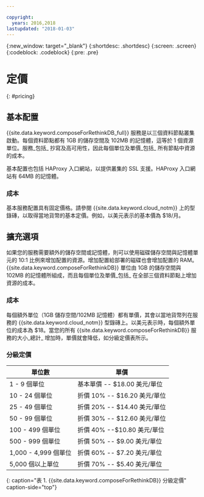 ```yaml
---

copyright:
  years: 2016,2018
lastupdated: "2018-01-03"
---
```


{:new_window: target="_blank"}
{:shortdesc: .shortdesc}
{:screen: .screen}
{:codeblock: .codeblock}
{:pre: .pre}

# 定價
{: #pricing}

## 基本配置
{{site.data.keyword.composeForRethinkDB_full}} 服務是以三個資料節點叢集啟動。每個資料節點都有 1GB 的儲存空間及 102MB 的記憶體，這等於 1 個資源單位。服務_包括_ 抄寫及高可用性，因此每個單位及單價_包括_ 所有節點中資源的成本。

基本配置也包括 HAProxy 入口網站，以提供叢集的 SSL 支援。HAProxy 入口網站有 64MB 的記憶體。

### 成本
基本服務配置具有固定價格。請參閱 {{site.data.keyword.cloud_notm}} 上的型錄磚，以取得當地貨幣的基本定價。例如，以美元表示的基本價為 $18/月。

## 擴充選項
如果您的服務需要額外的儲存空間或記憶體，則可以使用磁碟儲存空間與記憶體單元的 10:1 比例來增加配置的資源。增加配置給部署的磁碟也會增加配置的 RAM。{{site.data.keyword.composeForRethinkDB}} 單位由 1GB 的儲存空間與 102MB 的記憶體所組成，而且每個單位及單價_包括_ 在全部三個資料節點上增加資源的成本。

### 成本
每個額外單位（1GB 儲存空間/102MB 記憶體）都有單價，其會以當地貨幣列在服務的 {{site.data.keyword.cloud_notm}} 型錄磚上。以美元表示時，每個額外單位的成本為 $18。當您的所有 {{site.data.keyword.composeForRethinkDB}} 服務的大小_總計_ 增加時，單價就會降低，如分級定價表所示。

### 分級定價
單位數|單價
----------|-----------
1 - 9 個單位|基本單價 -- $18.00 美元/單位
10 - 24 個單位|折價 10% -- $16.20 美元/單位
25 - 49 個單位|折價 20% -- $14.40 美元/單位
50 - 99 個單位|折價 30% -- $12.60 美元/單位
100 - 499 個單位|折價 40% --$10.80 美元/單位
500 - 999 個單位|折價 50% -- $9.00 美元/單位
1,000 - 4,999 個單位|折價 60% -- $7.20 美元/單位
5,000 個以上單位|折價 70% -- $5.40 美元/單位
{: caption="表 1. {{site.data.keyword.composeForRethinkDB}} 分級定價" caption-side="top"}
